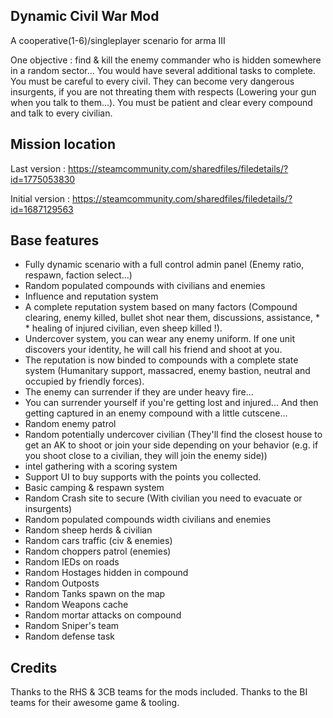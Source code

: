 Dynamic Civil War Mod
----
A cooperative(1-6)/singleplayer scenario for arma III

One objective : find & kill the enemy commander who is hidden somewhere in a random sector... You would have several additional tasks to complete. You must be careful to every civil. They can become very dangerous insurgents, if you are not threating them with respects (Lowering your gun when you talk to them...). You must be patient and clear every compound and talk to every civilian.


Mission location
---

Last version :
https://steamcommunity.com/sharedfiles/filedetails/?id=1775053830

Initial version :
https://steamcommunity.com/sharedfiles/filedetails/?id=1687129563

Base features
---
* Fully dynamic scenario with a full control admin panel (Enemy ratio, respawn, faction select...)
* Random populated compounds with civilians and enemies
* Influence and reputation system
* A complete reputation system based on many factors (Compound clearing, enemy killed, bullet shot near them, discussions, assistance, * * healing of injured civilian, even sheep killed !). 
* Undercover system, you can wear any enemy uniform. If one unit discovers your identity, he will call his friend and shoot at you. 
* The reputation is now binded to compounds with a complete state system (Humanitary support, massacred, enemy bastion, neutral and occupied by friendly forces).
* The enemy can surrender if they are under heavy fire...
* You can surrender yourself if you're getting lost and injured... And then getting captured in an enemy compound with a little cutscene...
* Random enemy patrol 
* Random potentially undercover civilian (They'll find the closest house to get an AK to shoot or join your side depending on your behavior (e.g. if you shoot close to a civilian, they will join the enemy side)) 
* intel gathering with a scoring system 
* Support UI to buy supports with the points you collected. 
* Basic camping & respawn system 
* Random Crash site to secure (With civilian you need to evacuate or insurgents) 
* Random populated compounds width civilians and enemies 
* Random sheep herds & civilian 
* Random cars traffic (civ & enemies) 
* Random choppers patrol (enemies) 
* Random IEDs on roads 
* Random Hostages hidden in compound 
* Random Outposts 
* Random Tanks spawn on the map
* Random Weapons cache 
* Random mortar attacks on compound 
* Random Sniper's team 
* Random defense task


Credits
---
Thanks to the RHS & 3CB teams for the mods included. 
Thanks to the BI teams for their awesome game & tooling.
